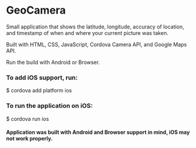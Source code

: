# GeoCamera

Small application that shows the latitude, longitude, accuracy of location, and timestamp of when and where your current picture was taken.

Built with HTML, CSS, JavaScript, Cordova Camera API, and Google Maps API.

Run the build with Android or Browser.

<h3>To add iOS support, run:</h3>
  $ cordova add platform ios
<h3>To run the application on iOS:</h3>
  $ cordova run ios
  
<h4>Application was built with Android and Browser support in mind, iOS may not work properly.</h4>
